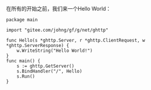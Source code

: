 在所有的开始之前，我们来一个Hello World：

    package main

    import "gitee.com/johng/gf/g/net/ghttp"

    func Hello(s *ghttp.Server, r *ghttp.ClientRequest, w *ghttp.ServerResponse) {
        w.WriteString("Hello World!")
    }
    func main() {
        s := ghttp.GetServer()
        s.BindHandler("/", Hello)
        s.Run()
    }